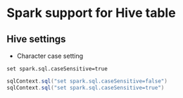 # Spark support for Hive table

## Hive settings
* Character case setting

`set spark.sql.caseSensitive=true`
```scala
sqlContext.sql("set spark.sql.caseSensitive=false")
sqlContext.sql("set spark.sql.caseSensitive=true")
```
